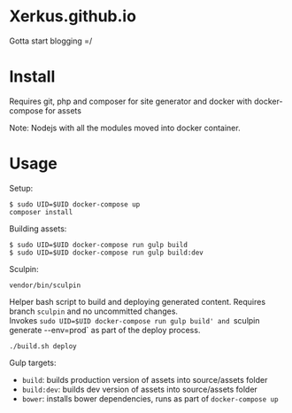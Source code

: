# Xerkus.github.io
Gotta start blogging =/

Install
=======

Requires git, php and composer for site generator and docker with
docker-compose for assets

Note: Nodejs with all the modules moved into docker container.

Usage
=====

Setup:

```
$ sudo UID=$UID docker-compose up
composer install
```

Building assets:

```
$ sudo UID=$UID docker-compose run gulp build
$ sudo UID=$UID docker-compose run gulp build:dev
```

Sculpin:

```
vendor/bin/sculpin
```

Helper bash script to build and deploying generated content.
Requires branch `sculpin` and no uncommitted changes.  
Invokes `sudo UID=$UID docker-compose run gulp build'
and `sculpin generate --env=prod` as part of the deploy process.

```
./build.sh deploy
```

Gulp targets:

- `build`: builds production version of assets into source/assets folder
- `build:dev`: builds dev version of assets into source/assets folder
- `bower`: installs bower dependencies, runs as part of `docker-compose up`
